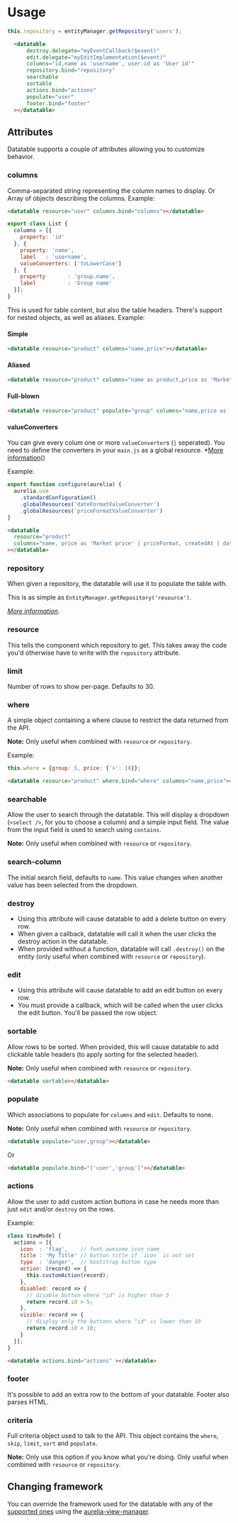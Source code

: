 # Usage

```js
this.repository = entityManager.getRepository('users');
```

```html
  <datatable
      destroy.delegate="myEventCallback($event)"
      edit.delegate="myEditImplementation($event)"
      columns="id,name as 'username', user.id as 'User id'"
      repository.bind="repository"
      searchable
      sortable
      actions.bind="actions"
      populate="user"
      footer.bind="footer"
  ></datatable>
```

## Attributes
Datatable supports a couple of attributes allowing you to customize behavior.

### columns
Comma-separated string representing the column names to display. Or Array of objects describing the columns. Example:
```html
<datatable resource="user" columns.bind="columns"></datatable>
```
```js
export class List {
  columns = [{
    property: 'id'
  }, {
    property: 'name',
    label   : 'username',
    valueConverters: ['toLowerCase']
  }, {
    property       : 'group.name',
    label          : 'Group name'
  }];
}
```
This is used for table content, but also the table headers. There's support for nested objects, as well as aliases. Example:

#### Simple
```html
<datatable resource="product" columns="name,price"></datatable>
```

#### Aliased
```html
<datatable resource="product" columns="name as product,price as 'Market price'"></datatable>
```

#### Full-blown
```html
<datatable resource="product" populate="group" columns="name,price as 'Market price',group.name as 'Product group'"></datatable>
```

#### valueConverters
You can give every colum one or more `valueConverter`s (`|` seperated). You need to define the converters in your `main.js` as a global resource. *[More information](http://eisenbergeffect.bluespire.com/binding-with-value-converters-in-aurelia/)()

Example:

```js
export function configure(aurelia) {
  aurelia.use
    .standardConfiguration()
    .globalResources('dateFormatValueConverter')
    .globalResources('priceFormatValueConverter')
}
```

```html
<datatable 
  resource="product" 
  columns="name, price as 'Market price' | priceFormat, createdAt | dateFormat: 'yyyy-mm-dd'"
></datatable>
```

### repository
When given a repository, the datatable will use it to populate the table with.

This is as simple as `EntityManager.getRepository('resource')`.

*[More information](http://aurelia-orm.spoonx.org/api_repository.html)*.

### resource
This tells the component which repository to get.
This takes away the code you'd otherwise have to write with the `repository` attribute.

### limit
Number of rows to show per-page. Defaults to 30.

### where
A simple object containing a where clause to restrict the data returned from the API.

**Note:** Only useful when combined with `resource` or `repository`.

Example:

```js
this.where = {group: 5, price: {'>': 10}};
```

```html
<datatable resource="product" where.bind="where" columns="name,price"></datatable>
```

### searchable
Allow the user to search through the datatable. This will display a dropdown (`<select />`, for you to choose a column) and a simple input field. The value from the input field is used to search using `contains`.

**Note:** Only useful when combined with `resource` or `repository`.

### search-column
The initial search field, defaults to `name`. This value changes when another value has been selected from the dropdown.

### destroy
* Using this attribute will cause datatable to add a delete button on every row.
* When given a callback, datatable will call it when the user clicks the destroy action in the datatable.
* When provided without a function, datatable will call `.destroy()` on the entity (only useful when combined with `resource` or `repository`).

### edit
* Using this attribute will cause datatable to add an edit button on every row.
* You must provide a callback, which will be called when the user clicks the edit button. You'll be passed the row object.

### sortable
Allow rows to be sorted. When provided, this will cause datatable to add clickable table headers (to apply sorting for the selected header).

**Note:** Only useful when combined with `resource` or `repository`.

```html
<datatable sortable></datatable>
```

### populate
Which associations to populate for `columns` and `edit`. Defaults to none.

**Note:** Only useful when combined with `resource` or `repository`.

```html
<datatable populate="user,group"></datatable>
```
Or
```html
<datatable populate.bind="['user','group']"></datatable>
```

### actions
Allow the user to add custom action buttons in case he needs more than just `edit` and/or `destroy` on the rows.

Example:

```js
class ViewModel {
  actions = [{
    icon  : 'flag',    // font-awesome icon name
    title : 'My Title' // button title if `icon` is not set
    type  : 'danger',  // bootstrap button type
    action: (record) => {
      this.customAction(record); 
    },
    disabled: record => {
      // disable button where "id" is higher than 5
      return record.id > 5;
    },
    visible: record => {
      // display only the buttons where "id" is lower than 10
      return record.id < 10;
    }
  }];
}
```

```html
<datatable actions.bind="actions" ></datatable>
```

### footer
It's possible to add an extra row to the bottom of your datatable.
Footer also parses HTML.

### criteria
Full criteria object used to talk to the API. This object contains the `where`, `skip`, `limit`, `sort` and `populate`.

**Note:** Only use this option if you know what you're doing. Only useful when combined with `resource` or `repository`.

## Changing framework
You can override the framework used for the datatable with any of the [supported ones](https://github.com/SpoonX/aurelia-datatable/tree/master/src) using the [aurelia-view-manager](https://github.com/spoonx/aurelia-view-manager).
